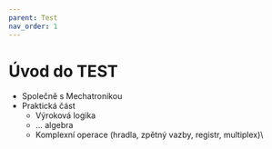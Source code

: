 ```yaml
---
parent: Test
nav_order: 1
---
```

# Úvod do TEST
- Společně s Mechatronikou
- Praktická část 
	- Výroková logika
	- ... algebra
	- Komplexní operace (hradla, zpětný vazby, registr, multiplex)\